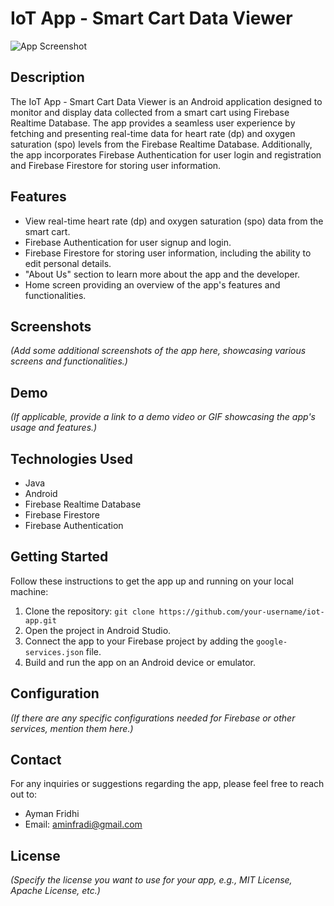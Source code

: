 # IoT App - Smart Cart Data Viewer

![App Screenshot](screenshot.png)

## Description

The IoT App - Smart Cart Data Viewer is an Android application designed to monitor and display data collected from a smart cart using Firebase Realtime Database. The app provides a seamless user experience by fetching and presenting real-time data for heart rate (dp) and oxygen saturation (spo) levels from the Firebase Realtime Database. Additionally, the app incorporates Firebase Authentication for user login and registration and Firebase Firestore for storing user information.

## Features

- View real-time heart rate (dp) and oxygen saturation (spo) data from the smart cart.
- Firebase Authentication for user signup and login.
- Firebase Firestore for storing user information, including the ability to edit personal details.
- "About Us" section to learn more about the app and the developer.
- Home screen providing an overview of the app's features and functionalities.

## Screenshots

_(Add some additional screenshots of the app here, showcasing various screens and functionalities.)_

## Demo

_(If applicable, provide a link to a demo video or GIF showcasing the app's usage and features.)_

## Technologies Used

- Java
- Android
- Firebase Realtime Database
- Firebase Firestore
- Firebase Authentication

## Getting Started

Follow these instructions to get the app up and running on your local machine:

1. Clone the repository: `git clone https://github.com/your-username/iot-app.git`
2. Open the project in Android Studio.
3. Connect the app to your Firebase project by adding the `google-services.json` file.
4. Build and run the app on an Android device or emulator.

## Configuration

_(If there are any specific configurations needed for Firebase or other services, mention them here.)_

## Contact

For any inquiries or suggestions regarding the app, please feel free to reach out to:

- Ayman Fridhi
- Email: aminfradi@gmail.com

## License

_(Specify the license you want to use for your app, e.g., MIT License, Apache License, etc.)_

